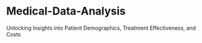 # Medical-Data-Analysis
Unlocking Insights into Patient Demographics, Treatment Effectiveness, and Costs
